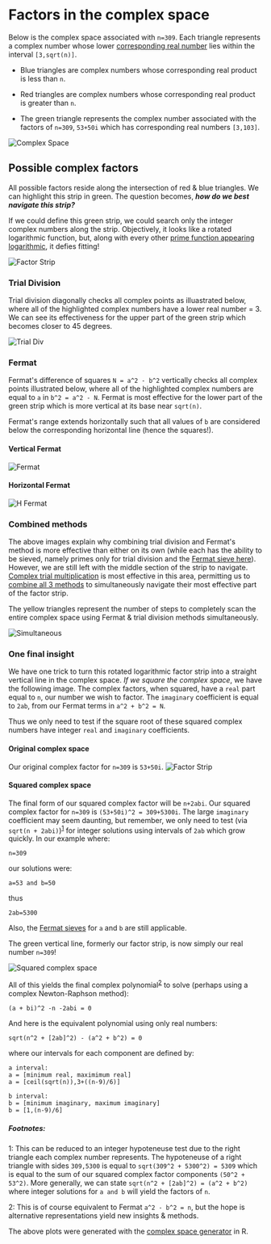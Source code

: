 # Factors in the complex space

Below is the complex space associated with `n=309`.  Each triangle represents a complex number whose lower [corresponding real number](https://github.com/OVVO-Financial/Number-Theory/blob/master/Number%20Theory%20Papers/Real_Pair_Representation_of_Complex_Numbers_and_Quaternions.pdf) lies within the interval `[3,sqrt(n)]`.

* Blue triangles are complex numbers whose corresponding real product is less than `n`.

* Red triangles are complex numbers whose corresponding real product is greater than `n`.

* The green triangle represents the complex number associated with the factors of `n=309`, `53+50i` which has corresponding real numbers `[3,103]`.

![Complex Space](https://github.com/OVVO-Financial/Number-Theory/blob/master/Images/Complex%20plane.png)

## Possible complex factors
All possible factors reside along the intersection of red & blue triangles.  We can highlight this strip in green.  The question becomes, ***how do we best navigate this strip?***

If we could define this green strip, we could search only the integer complex numbers along the strip.  Objectively, it looks like a rotated logarithmic function, but, along with every other [prime function appearing logarithmic](https://github.com/OVVO-Financial/Number-Theory/blob/master/Number%20Theory%20Papers/On%20the%20Distribution%20of%20Prime%20Numbers.pdf), it defies fitting!

![Factor Strip](https://github.com/OVVO-Financial/Number-Theory/blob/master/Images/Factor%20Strip%20in%20Green.jpeg)

### Trial Division
Trial division diagonally checks all complex points as illuastrated below, where all of the highlighted complex numbers have a lower real number = 3.  We can see its effectiveness for the upper part of the green strip which becomes closer to 45 degrees.

![Trial Div](https://github.com/OVVO-Financial/Number-Theory/blob/master/Images/Trial%20Division%20by%203.jpeg)

### Fermat
Fermat's difference of squares `N = a^2 - b^2` vertically checks all complex points illustrated below, where all of the highlighted complex numbers are equal to `a` in `b^2 = a^2 - N`.  Fermat is most effective for the lower part of the green strip which is more vertical at its base near `sqrt(n)`.

Fermat's range extends horizontally such that all values of `b` are considered below the corresponding horizontal line (hence the squares!).

#### Vertical Fermat
![Fermat](https://github.com/OVVO-Financial/Number-Theory/blob/master/Images/Vertical%20Fermat.jpeg)

#### Horizontal Fermat
![H Fermat](https://github.com/OVVO-Financial/Number-Theory/blob/master/Images/Horizontal%20Fermat.jpeg)


### Combined methods
The above images explain why combining trial division and Fermat's method is more effective than either on its own (while each has the ability to be sieved, namely primes only for trial division and the [Fermat sieve here](https://github.com/OVVO-Financial/Number-Theory/blob/master/Number%20Theory%20Papers/Fermat%20Sieve%20Using%20Complex%20Numbers.pdf)).  However, we are still left with the middle section of the strip to navigate.  [Complex trial multiplication](https://github.com/OVVO-Financial/Number-Theory/blob/Prime-Factorization/Complex%20Trial%20Multiplication.md) is most effective in this area, permitting us to [combine all 3 methods](https://github.com/OVVO-Financial/Number-Theory/blob/Prime-Factorization/julia/Simultaneous_Complex_Factorization.jl) to simultaneously navigate their most effective part of the factor strip.

The yellow triangles represent the number of steps to completely scan the entire complex space using Fermat & trial division methods simultaneously.

![Simultaneous](https://github.com/OVVO-Financial/Number-Theory/blob/master/Images/Complex%20Space%20Factorization%201.jpeg)

### One final insight
We have one trick to turn this rotated logarithmic factor strip into a straight vertical line in the complex space.  *If we square the complex space*, we have the following image.  The complex factors, when squared, have a `real` part equal to `n`, our number we wish to factor. The `imaginary` coefficient is equal to `2ab`, from our Fermat terms in `a^2 + b^2 = N`.

Thus we only need to test if the square root of these squared complex numbers have integer `real` and `imaginary` coefficients.

#### Original complex space
Our original complex factor for `n=309` is `53+50i`.
![Factor Strip](https://github.com/OVVO-Financial/Number-Theory/blob/master/Images/Factor%20Strip%20in%20Green.jpeg)

#### Squared complex space
The final form of our squared complex factor will be `n+2abi`.  Our squared complex factor for `n=309` is `(53+50i)^2 = 309+5300i`.  The large `imaginary` coefficient may seem daunting, but remember, we only need to test (via `sqrt(n + 2abi)`)<sup>[1](#footnote1)</sup> for integer solutions using intervals of `2ab` which grow quickly.  In our example where:
```
n=309
```
our solutions were:
```
a=53 and b=50 
```
thus
```
2ab=5300
```

Also, the [Fermat sieves](https://github.com/OVVO-Financial/Number-Theory/blob/master/Number%20Theory%20Papers/Fermat%20Sieve%20Using%20Complex%20Numbers.pdf) for `a` and `b` are still applicable.

The green vertical line, formerly our factor strip, is now simply our real number `n=309`!

![Squared complex space](https://github.com/OVVO-Financial/Number-Theory/blob/master/Images/Complex%20squared.png)

All of this yields the final complex polynomial<sup>[2](#footnote2)</sup> to solve (perhaps using a complex Newton-Raphson method):
```
(a + bi)^2 -n -2abi = 0
```
And here is the equivalent polynomial using only real numbers:
```
sqrt(n^2 + [2ab]^2) - (a^2 + b^2) = 0
```

where our intervals for each component are defined by:
```
a interval: 
a = [minimum real, maximimum real]
a = [ceil(sqrt(n)),3+((n-9)/6)]

b interval:
b = [minimum imaginary, maximum imaginary]
b = [1,(n-9)/6] 
```

##### Footnotes:
<a name="footnote1">1</a>: This can be reduced to an integer hypoteneuse test due to the right triangle each complex number represents.  The hypoteneuse of a right triangle with sides `309,5300` is equal to `sqrt(309^2 + 5300^2) = 5309` which is equal to the sum of our squared complex factor components `(50^2 + 53^2)`.  More generally, we can state `sqrt(n^2 + [2ab]^2) = (a^2 + b^2)` where integer solutions for `a and b` will yield the factors of `n`.

<a name="footnote2">2</a>: This is of course equivalent to Fermat `a^2 - b^2 = n`, but the hope is alternative representations yield new insights & methods.

The above plots were generated with the [complex space generator](https://github.com/OVVO-Financial/Number-Theory/blob/master/R/Complex%20Space%20Generator.R) in R.
